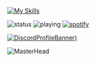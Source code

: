 [![My Skills](https://skillicons.dev/icons?i=discord,github,instagram,linux,raspberrypi,twitter,&theme=dark)](https://bio.link/abham)

![status](https://dev.discordprofiles.me/badge/status/778333176861949953?simple=true)
![playing](https://dev.discordprofiles.me/badge/playing/778333176861949953)
[![spotify](https://dev.discordprofiles.me/badge/spotify/778333176861949953)](https://dev.discordprofiles.me/openspotify/778333176861949953)

[![DiscordProfileBanner](https://discord.c99.nl/widget/theme-4/778333176861949953.png))](https://discord.com)

![MasterHead](https://raw.githubusercontent.com/number0x0001/number0x0001/main/827020538.jpg)


<!-- ![Welcome to my profile!](https://cdn-images-1.medium.com/max/1600/1*g3zcRSjUu50p7_1brc9c2Q.gif) -->                                                
<!-- [![number0x01's github stats](https://github-readme-stats.vercel.app/api?username=number0x01&count_private=true&show_icons=true&theme=radical&hide_rank=false)](https://github.com/anuraghazra/github-readme-stats) -->

<!--
**number0x0001/number0x0001** is a ✨ _special_ ✨ repository because its `README.md` (this file) appears on your GitHub profile.

Here are some ideas to get you started:

- 🔭 I’m currently working on ...
- 🌱 I’m currently learning ...
- 👯 I’m looking to collaborate on ...
- 🤔 I’m looking for help with ...
- 💬 Ask me about ...
- 📫 How to reach me: ...
- 😄 Pronouns: ...
- ⚡ Fun fact: ...
-->
